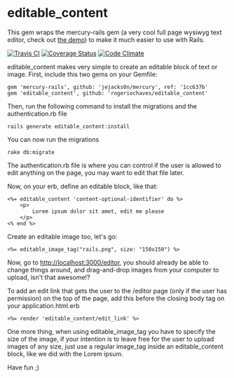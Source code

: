 # editable_content

This gem wraps the mercury-rails gem (a very cool full page wysiwyg text editor, check out [the demo](http://jejacks0n.github.com/mercury/)) to make it much easier to use with Rails.

[![Travis CI](http://img.shields.io/travis/rogeriochaves/editable_content/master.svg)](https://travis-ci.org/rogeriochaves/editable_content)
[![Coverage Status](https://img.shields.io/coveralls/rogeriochaves/editable_content.svg)](https://coveralls.io/r/rogeriochaves/editable_content)
[![Code Climate](https://codeclimate.com/github/rogeriochaves/editable_content/badges/gpa.svg)](https://codeclimate.com/github/rogeriochaves/editable_content)

editable_content makes very simple to create an editable block of text or image. First, include this two gems on your Gemfile:

    gem 'mercury-rails', github: 'jejacks0n/mercury', ref: '1cc637b'
	gem 'editable_content', github: 'rogeriochaves/editable_content'

Then, run the following command to install the migrations and the authentication.rb file

    rails generate editable_content:install

You can now run the migrations

    rake db:migrate

The authentication.rb file is where you can control if the user is allowed to edit anything on the page, you may want to edit that file later.

Now, on your erb, define an editable block, like that:

    <%= editable_content 'content-optional-identifier' do %>
    	<p>
    		Lorem ipsum dolor sit amet, edit me please
    	</p>
    <% end %>

Create an editable image too, let's go:

    <%= editable_image_tag("rails.png", size: "150x150") %>

Now, go to [http://localhost:3000/editor](http://localhost:3000/editor), you should already be able to change things around, and drag-and-drop images from your computer to upload, isn't that awesome!?

To add an edit link that gets the user to the /editor page (only if the user has permission) on the top of the page, add this before the closing body tag on your application.html.erb

    <%= render 'editable_content/edit_link' %>

One more thing, when using editable_image_tag you have to specify the size of the image, if your intention is to leave free for the user to upload images of any size, just use a regular image_tag inside an editable_content block, like we did with the Lorem ipsum.

Have fun ;)
